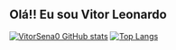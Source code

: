 ## Olá!! Eu sou Vitor Leonardo
[![VitorSena0 GitHub stats](https://github-readme-stats.vercel.app/api?username=VitorSena0&show_icons=true&theme=radical)](https://github.com/VitorSena0/github-readme-stats)
[![Top Langs](https://github-readme-stats.vercel.app/api/top-langs/?username=VitorSena0&langs_count=8)](https://github.com/VitorSena0/github-readme-stats)
